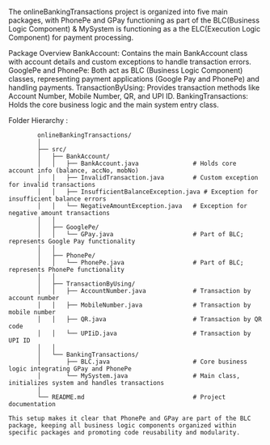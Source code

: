 The onlineBankingTransactions project is organized into five main packages, with PhonePe and GPay functioning as part of the BLC(Business Logic Component) & MySystem is functioning as a the ELC(Execution Logic Component) for payment processing.

Package Overview
BankAccount: Contains the main BankAccount class with account details and custom exceptions to handle transaction errors.
GooglePe and PhonePe: Both act as BLC (Business Logic Component) classes, representing payment applications (Google Pay and PhonePe) and handling payments.
TransactionByUsing: Provides transaction methods like Account Number, Mobile Number, QR, and UPI ID.
BankingTransactions: Holds the core business logic and the main system entry class.

Folder Hierarchy :
```plaintext
        onlineBankingTransactions/
        │
        ├── src/
        │   ├── BankAccount/
        │   │   ├── BankAccount.java               # Holds core account info (balance, accNo, mobNo)
        │   │   ├── InvalidTransaction.java        # Custom exception for invalid transactions
        │   │   ├── InsufficientBalanceException.java # Exception for insufficient balance errors
        │   │   └── NegativeAmountException.java   # Exception for negative amount transactions
        │   │
        │   ├── GooglePe/
        │   │   └── GPay.java                      # Part of BLC; represents Google Pay functionality
        │   │
        │   ├── PhonePe/
        │   │   └── PhonePe.java                   # Part of BLC; represents PhonePe functionality
        │   │
        │   ├── TransactionByUsing/
        │   │   ├── AccountNumber.java             # Transaction by account number
        │   │   ├── MobileNumber.java              # Transaction by mobile number
        │   │   ├── QR.java                        # Transaction by QR code
        │   │   └── UPIiD.java                     # Transaction by UPI ID
        │   │
        │   └── BankingTransactions/
        │       ├── BLC.java                       # Core business logic integrating GPay and PhonePe
        │       └── MySystem.java                  # Main class, initializes system and handles transactions
        │
        └── README.md                              # Project documentation

This setup makes it clear that PhonePe and GPay are part of the BLC package, keeping all business logic components organized within specific packages and promoting code reusability and modularity.


